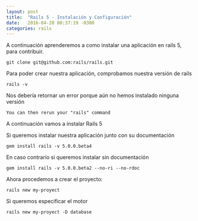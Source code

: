 ```yaml
---
layout: post
title:  "Rails 5 - Instalación y Configuración"
date:   2016-04-20 00:37:19 -0300
categories: rails
---
```


A continuación aprenderemos a como instalar una aplicación en rails 5, para contribuir.

```
git clone git@github.com:rails/rails.git
```

Para poder crear nuestra aplicación, comprobamos nuestra versión de rails

```
rails -v
```
Nos debería retornar un error porque aún no hemos instalado ninguna versión

```
You can then rerun your "rails" command
```


A continuación vamos a instalar Rails 5

Si queremos instalar nuestra aplicación junto con su documentación

```
gem install rails -v 5.0.0.beta4
```

En caso contrario si queremos instalar sin documentación

```
gem install rails -v 5.0.0.beta2 --no-ri --no-rdoc
```

Ahora procedemos a crear el proyecto:

```
rails new my-proyect
```

Si queremos especificar el motor
```
rails new my-proyect -D database
```

